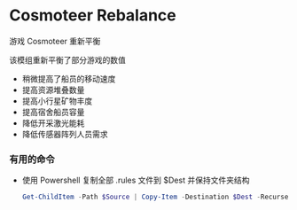 # Cosmoteer Rebalance
游戏 Cosmoteer 重新平衡  

该模组重新平衡了部分游戏的数值
- 稍微提高了船员的移动速度
- 提高资源堆叠数量
- 提高小行星矿物丰度
- 提高宿舍船员容量
- 降低开采激光能耗
- 降低传感器阵列人员需求

### 有用的命令
- 使用 Powershell 复制全部 .rules 文件到 $Dest 并保持文件夹结构

	``` PowerShell
	Get-ChildItem -Path $Source | Copy-Item -Destination $Dest -Recurse -Container -Filter *.rules

	```
